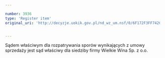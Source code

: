 ```yaml
---

number: 3936
type: 'Register item'
original_uri: 'http://decyzje.uokik.gov.pl/nd_wz_um.nsf/0/6F172F3FF742C30BC1257AB1002C94C4?OpenDocument'


---
```


Sądem właściwym dla rozpatrywania sporów wynikających z umowy sprzedaży jest sąd właściwy dla siedziby firmy Wielkie Wina Sp. z o.o.
